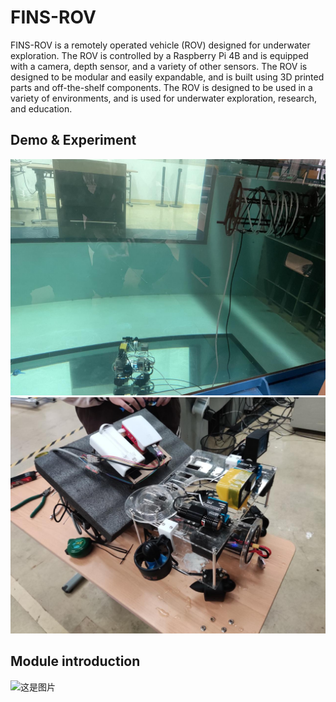 # FINS-ROV
FINS-ROV is a remotely operated vehicle (ROV) designed for underwater exploration. The ROV is controlled by a Raspberry Pi 4B and is equipped with a camera, depth sensor, and a variety of other sensors. The ROV is designed to be modular and easily expandable, and is built using 3D printed parts and off-the-shelf components. The ROV is designed to be used in a variety of environments, and is used for underwater exploration, research, and education.


## Demo & Experiment
![这是图片](/files/demo/006a5c86-4a34-468b-bd93-4de128647b4e.jpg "Magic Gardens")
![这是图片](/files/demo/9dd2da96-1e08-4ca1-b7b1-bd249fdab761.jpg "Magic Gardens")
## Module introduction
![这是图片](/files/demo/whiteboard_exported_image%20(1).png "Magic Gardens")
